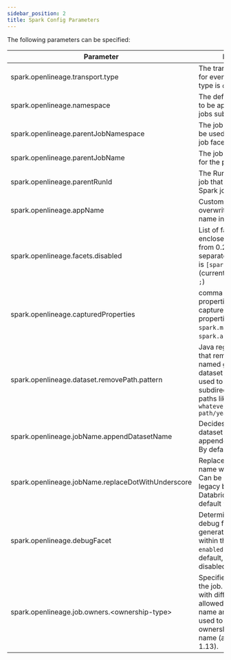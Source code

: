 ```yaml
---
sidebar_position: 2
title: Spark Config Parameters
---
```



The following parameters can be specified:

| Parameter                                          | Definition                                                                                                                                                                        | Example                                      |
----------------------------------------------------|-----------------------------------------------------------------------------------------------------------------------------------------------------------------------------------|----------------------------------------------
| spark.openlineage.transport.type                   | The transport type used for event emit, default type is `console`                                                                                                                 | http                                         |
| spark.openlineage.namespace                        | The default namespace to be applied for any jobs submitted                                                                                                                        | MyNamespace                                  |
| spark.openlineage.parentJobNamespace               | The job namespace to be used for the parent job facet                                                                                                                             | ParentJobNamespace                           |
| spark.openlineage.parentJobName                    | The job name to be used for the parent job facet                                                                                                                                  | ParentJobName                                |
| spark.openlineage.parentRunId                      | The RunId of the parent job that initiated this Spark job                                                                                                                         | xxxx-xxxx-xxxx-xxxx                          |
| spark.openlineage.appName                          | Custom value overwriting Spark app name in events                                                                                                                                 | AppName                                      |
| spark.openlineage.facets.disabled                  | List of facets to disable, enclosed in `[]` (required from 0.21.x) and separated by `;`, default is `[spark_unknown;]` (currently must contain `;`)                               | \[spark_unknown;spark.logicalPlan\]          |
| spark.openlineage.capturedProperties               | comma separated list of properties to be captured in spark properties facet (default `spark.master`, `spark.app.name`)                                                            | "spark.example1,spark.example2"              |
| spark.openlineage.dataset.removePath.pattern       | Java regular expression that removes `?<remove>` named group from dataset path. Can be used to last path subdirectories from paths like `s3://my-whatever-path/year=2023/month=04` | `(.*)(?<remove>\/.*\/.*)`                    |
| spark.openlineage.jobName.appendDatasetName        | Decides whether output dataset name should be appended to job name. By default `true`.                                                                                            | false                                        |
| spark.openlineage.jobName.replaceDotWithUnderscore | Replaces dots in job name with underscore. Can be used to mimic legacy behaviour on Databricks platform. By default `false`.                                                      | false                                        |
| spark.openlineage.debugFacet                       | Determines whether debug facet shall be generated and included within the event. Set `enabled` to turn it on. By default, facet is disabled.                                      | enabled                                      |
| spark.openlineage.job.owners.<ownership-type\>     | Specifies ownership of the job. Multiple entries with different types are allowed. Config key name and value are used to create job ownership type and name (available since 1.13).  | spark.openlineage.job.owners.team="Some Team" |
